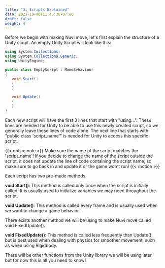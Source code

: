 ```yaml
---
title: "3. Scripts Explained"
date: 2021-10-06T11:45:38-07:00
draft: false
weight: 4
---
```


Before we begin with making Nuvi move, let's first explain the structure of a Unity script. An empty Unity Script will look like this:

```csharp
using System.Collections;
using System.Collections.Generic;
using UnityEngine;

public class EmptyScript : MonoBehaviour
{
   void Start()
   {
   }

   void Update()
   {
   }
}
```

Each new script will have the first 3 lines that start with "using…". These lines are needed for Unity to be able to use this newly created script, so we generally leave these lines of code alone. The next line that starts with "public class 'script_name'" is needed for Unity to access this specific script.

{{< notice note >}}
Make sure the name of the script matches the 'script_name'! If you decide to change the name of the script outside the script, it does not update the line of code containing the script name, so make sure to go back in and update it or the game won't run!
{{< /notice >}}

Each script has two pre-made methods.

**void Start()**: This method is called only once when the script is initially called. It is usually used to initialize variables we may need throughout the script.

**void Update()**: This method is called every frame and is usually used when we want to change a game behavior.

There exists another method we will be using to make Nuvi move called void FixedUpdate().

**void FixedUpdate()**: This method is called less frequently than Update(), but is best used when dealing with physics for smoother movement, such as when using Rigidbody.

There will be other functions from the Unity library we will be using later, but for now this is all you need to know!
